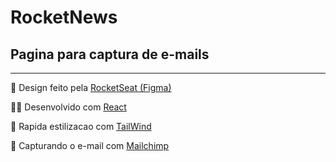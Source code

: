 <h1>RocketNews</h1>
<h2>Pagina para captura de e-mails</h2>
<hr>
<p>🎨 Design feito pela <a
        href="https://www.figma.com/file/mB2hjRd8WclYj0DHImhkws/DD-%2F-RocketNews-(Copy)?node-id=3%3A2&t=4s91lPqi96hDnKO9-0">RocketSeat
        (Figma)</a>
</p>
<p>👨‍💻 Desenvolvido com <a href="https://reactjs.org">React</a></p>
<p>🚀 Rapida estilizacao com <a href="https://tailwindcss.com">TailWind</a></p>
<p>🦍 Capturando o e-mail com <a href="https://mailchimp.com">Mailchimp</a></p>
